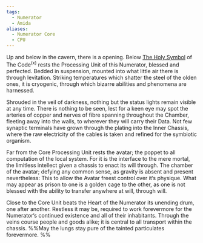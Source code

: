 ```yaml
---
tags:
  - Numerator
  - Amida
aliases:
  - Numerator Core
  - CPU
---
```

Up and below in the cavern, there is a opening.
Below [The Holy Symbol](🝋) of The Code<sup>(x)</sup>  rests the Processing Unit of this Numerator, blessed and perfected. 
Bedded in suspension, mounted into what little air there is through levitation. Striking temperatures which shatter the steel of the olden ones, it is cryogenic, through which bizarre abilities and phenomena are harnessed. 

Shrouded in the veil of darkness, nothing but the status lights remain visible at any time.
There is nothing to be seen, lest for a keen eye may spot the arteries of copper and nerves of fibre spanning throughout the Chamber, fleeting away into the walls, to wherever they will carry their Data.
Not few synaptic terminals have grown through the plating into the Inner Chassis, where the raw electricity of the cables is taken and refined for the symbiotic organism. 

Far from the Core Processing Unit rests the avatar; the poppet to all computation of the local system. For it is the interface to the mere mortal, the limitless intellect given a chassis to enact its will through. 
The chamber of the avatar; defying any common sense, as gravity is absent and present nevertheless: This to allow the Avatar freest control over it‘s physique.
	What may appear as prison to one is a golden cage to the other, as one is not blessed with the ability to transfer anywhere at will, through will.

Close to the Core Unit beats the Heart of the Numerator its unending drum, one after another. Restless it may be, required to work forevermore for the Numerator‘s continued existence and all of their inhabitants. Through the veins course people and goods alike; it is central to all transport within the chassis. 
%%May the lungs stay pure of the tainted particulates forevermore. 
%%

